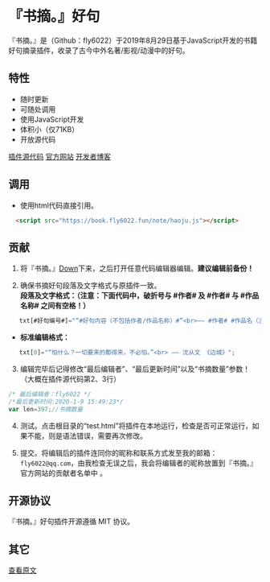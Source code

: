 # 『书摘。』好句

『书摘。』是（Github：fly6022）于2019年8月29日基于JavaScript开发的书籍好句摘录插件，收录了古今中外名著/影视/动漫中的好句。

## 特性

- 随时更新
- 可随处调用
- 使用JavaScript开发
- 体积小（仅71KB）
- 开放源代码

[插件源代码](https://book.fly6022.fun/note/haoju.js)
[官方网站](https://book.fly6022.fun/)
[开发者博客](https://fly6022.fun/)

## 调用

- 使用html代码直接引用。
```html
  <script src="https://book.fly6022.fun/note/haoju.js"></script>
```

## 贡献

1. 将『书摘。』[Down](https://book.fly6022.fun/note/haoju.js)下来，之后打开任意代码编辑器编辑。**建议编辑前备份！**

2. 确保书摘好句段落及文字格式与原插件一致。<br>**段落及文字格式：（注意：下面代码中，破折号与 #作者# 及 #作者# 与 #作品名称# 之间有空格！）**
```javascript
   txt[#好句编号#]="“#好句内容（不包括作者/作品名称）#”<br>—— #作者# #作品名（注意加书名号）#";
```


- **标准编辑格式：**
```javascript
   txt[0]="“怕什么？一切要来的都得来，不必怕。”<br> —— 沈从文 《边城》";
```

3. 编辑完毕后记得修改“最后编辑者”、“最后更新时间”以及“书摘数量”参数！（大概在插件源代码第2、3行）<br>
```javascript
/* 最后编辑者：fly6022 */
/*最后更新时间:2020-1-9 15:49:23*/
var len=397;//书摘数量
```
4. 测试。点击根目录的“test.html”将插件在本地运行，检查是否可正常运行，如果不能，则是语法错误，需要再次修改。

5. 提交。将编辑后的插件连同你的昵称和联系方式发至我的邮箱： `fly6022@qq.com`，由我检查无误之后，我会将编辑者的昵称放置到『书摘。』官方网站的贡献者名单中 。

## 开源协议

『书摘。』好句插件开源遵循 MIT 协议。

## 其它

[查看原文](https://github.com/Book-Excerpts/haoju/blob/master/README.md)
